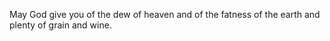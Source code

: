 May God give you of the dew of heaven and of the fatness of the earth and plenty of grain and wine.
